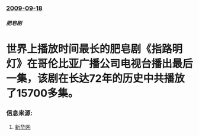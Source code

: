 ### [2009-09-18](/news/2009/09/18/index.md)

##### 肥皂剧
# 世界上播放时间最长的肥皂剧《指路明灯》在哥伦比亚广播公司电视台播出最后一集，该剧在长达72年的历史中共播放了15700多集。




### 信息来源:

1. [新华网](http://news.xinhuanet.com/world/2009-09/19/content_12080026.htm)
